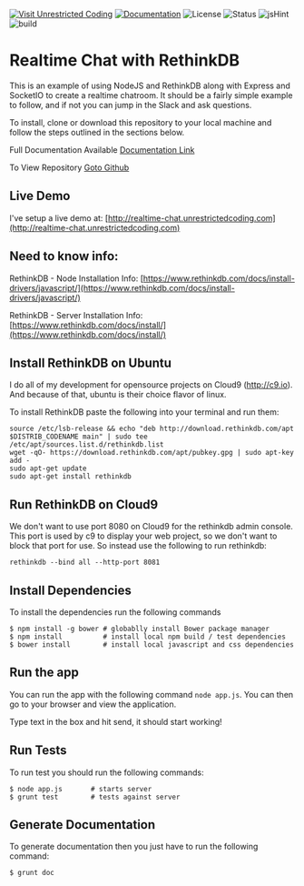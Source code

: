 [![Visit Unrestricted Coding](https://img.shields.io/badge/Visit-Unrestricted%20Coding-blue.svg)](http://unrestrictedcoding.com)
[![Documentation](https://img.shields.io/badge/View-Documentation-orange.svg)](http://unrestricted-coding.github.io/realtime-chat-RethinkDB/)
![License](https://img.shields.io/badge/LICENSE-MIT-ff69b4.svg)
![Status](https://img.shields.io/badge/Status-Complete-brightgreen.svg)
![jsHint](https://img.shields.io/badge/jsHint-Great-green.svg)
![build](https://img.shields.io/badge/Build-passing-brightgreen.svg)



# Realtime Chat with RethinkDB
This is an example of using NodeJS and RethinkDB along with Express and SocketIO to create a realtime chatroom. It should be a fairly simple example to follow, and if not you can jump in the Slack and ask questions.

To install, clone or download this repository to your local machine and follow the steps outlined in the sections below.

Full Documentation Available [Documentation Link](http://unrestricted-coding.github.io/realtime-chat-RethinkDB/)

To View Repository [Goto Github](https://github.com/Unrestricted-Coding/realtime-chat-RethinkDB)

## Live Demo

I've setup a live demo at: [http://realtime-chat.unrestrictedcoding.com](http://realtime-chat.unrestrictedcoding.com)

## Need to know info:

RethinkDB - Node Installation Info: [https://www.rethinkdb.com/docs/install-drivers/javascript/](https://www.rethinkdb.com/docs/install-drivers/javascript/)

RethinkDB - Server Installation Info: [https://www.rethinkdb.com/docs/install/](https://www.rethinkdb.com/docs/install/)


## Install RethinkDB on Ubuntu

I do all of my development for opensource projects on Cloud9 (http://c9.io). And because of that, ubuntu is their choice flavor of linux.

To install RethinkDB paste the following into your terminal and run them:


```Shell
source /etc/lsb-release && echo "deb http://download.rethinkdb.com/apt $DISTRIB_CODENAME main" | sudo tee /etc/apt/sources.list.d/rethinkdb.list
wget -qO- https://download.rethinkdb.com/apt/pubkey.gpg | sudo apt-key add -
sudo apt-get update
sudo apt-get install rethinkdb
```

## Run RethinkDB on Cloud9

We don't want to use port 8080 on Cloud9 for the rethinkdb admin console. This port is used by c9 to display your web project, so we don't want to block that port for use. So instead use the following to run rethinkdb:

```rethinkdb --bind all --http-port 8081```

## Install Dependencies

To install the dependencies run the following commands

```shell
$ npm install -g bower # globablly install Bower package manager
$ npm install          # install local npm build / test dependencies
$ bower install        # install local javascript and css dependencies
```

## Run the app

You can run the app with the following command `node app.js`. You can then go to your browser and view the application. 

Type text in the box and hit send, it should start working!


## Run Tests

To run test you should run the following commands:

```shell
$ node app.js       # starts server
$ grunt test        # tests against server
```

## Generate Documentation

To generate documentation then you just have to run the following command:

```shell
$ grunt doc
```
